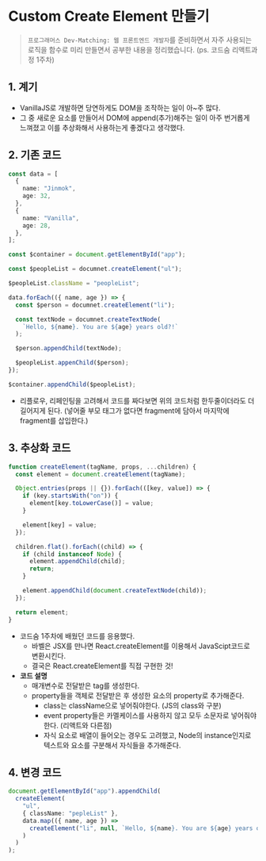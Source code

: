 # Custom Create Element 만들기

> `프로그래머스 Dev-Matching: 웹 프론트엔드 개발자`를 준비하면서 자주 사용되는 로직을 함수로 미리 만들면서 공부한 내용을 정리했습니다. (ps. 코드숨 리액트과정 1주차)

## 1. 계기

- VanillaJS로 개발하면 당연하게도 DOM을 조작하는 일이 아~주 많다.
- 그 중 새로운 요소를 만들어서 DOM에 append(추가)해주는 일이 아주 번거롭게 느껴졌고 이를 추상화해서 사용하는게 좋겠다고 생각했다.

## 2. 기존 코드

```typescript
const data = [
  {
    name: "Jinmok",
    age: 32,
  },
  {
    name: "Vanilla",
    age: 28,
  },
];

const $container = document.getElementById("app");

const $peopleList = documnet.createElement("ul");

$peopleList.className = "peopleList";

data.forEach(({ name, age }) => {
  const $person = documnet.createElement("li");

  const textNode = documnet.createTextNode(
    `Hello, ${name}. You are ${age} years old?!`
  );

  $person.appendChild(textNode);

  $peopleList.appenChild($person);
});

$container.appendChild($peopleList);
```

- 리플로우, 리페인팅을 고려해서 코드를 짜다보면 위의 코드처럼 한두줄이더라도 더 길어지게 된다. (넣어줄 부모 태그가 없다면 fragment에 담아서 마지막에 fragment를 삽입한다.)

## 3. 추상화 코드

```typescript
function createElement(tagName, props, ...children) {
  const element = document.createElement(tagName);

  Object.entries(props || {}).forEach(([key, value]) => {
    if (key.startsWith("on")) {
      element[key.toLowerCase()] = value;
    }

    element[key] = value;
  });

  children.flat().forEach((child) => {
    if (child instanceof Node) {
      element.appendChild(child);
      return;
    }

    element.appendChild(document.createTextNode(child));
  });

  return element;
}
```

- 코드숨 1주차에 배웠던 코드를 응용했다.
  - 바벨은 JSX를 만나면 React.createElement를 이용해서 JavaScipt코드로 변환시킨다.
  - 결국은 React.createElement를 직접 구현한 것!
- **코드 설명**
  - 매개변수로 전달받은 tag를 생성한다.
  - property들을 객체로 전달받은 후 생성한 요소의 property로 추가해준다.
    - class는 className으로 넣어줘야한다. (JS의 class와 구분)
    - event property들은 카멜케이스를 사용하지 않고 모두 소문자로 넣어줘야한다. (리액트와 다른점)
    - 자식 요소로 배열이 들어오는 경우도 고려했고, Node의 instance인지로 텍스트와 요소를 구분해서 자식들을 추가해준다.

## 4. 변경 코드

```typescript
document.getElementById("app").appendChild(
  createElement(
    "ul",
    { className: "pepleList" },
    data.map(({ name, age }) =>
      createElement("li", null, `Hello, ${name}. You are ${age} years old`)
    )
  )
);
```
